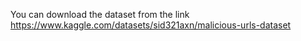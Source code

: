 You can download the dataset from the link
https://www.kaggle.com/datasets/sid321axn/malicious-urls-dataset
